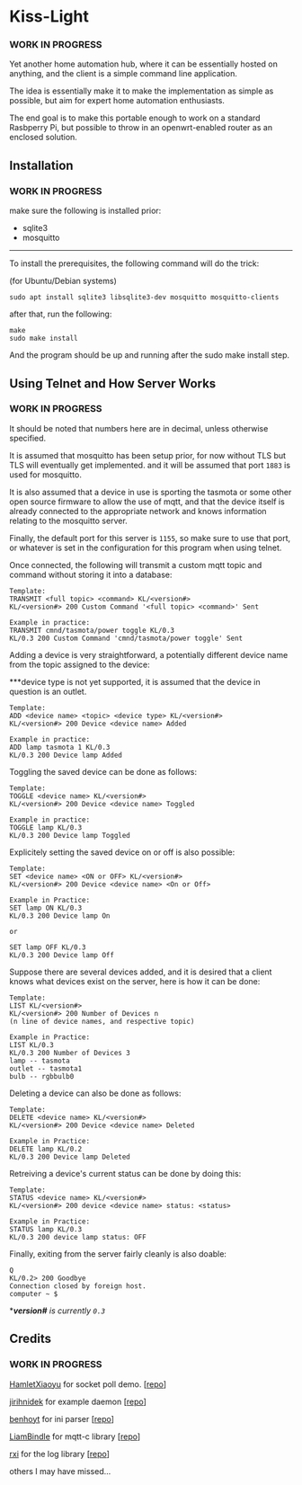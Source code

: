 # Kiss-Light

### WORK IN PROGRESS

Yet another home automation hub, where it can be essentially hosted on anything, and the client is a simple command line application.

The idea is essentially make it to make the implementation as simple as possible, but aim for expert home automation enthusiasts.

The end goal is to make this portable enough to work on a standard Rasbperry Pi, but possible to throw in an openwrt-enabled
router as an enclosed solution.

## Installation

### WORK IN PROGRESS

make sure the following is installed prior:

- sqlite3
- mosquitto

---

To install the prerequisites, the following command will do the trick:

(for Ubuntu/Debian systems)

```shell
sudo apt install sqlite3 libsqlite3-dev mosquitto mosquitto-clients
```

after that, run the following:

```shell
make
sudo make install
```

And the program should be up and running after the sudo make install step.

## Using Telnet and How Server Works

### WORK IN PROGRESS

It should be noted that numbers here are in decimal, unless otherwise specified.

It is assumed that mosquitto has been setup prior, for now without TLS but TLS will eventually get implemented. and it will be assumed that
port ```1883``` is used for mosquitto.

It is also assumed that a device in use is sporting the tasmota or some other open source firmware to allow the use of mqtt, and that the device
itself is already connected to the appropriate network and knows information relating to the mosquitto server.

Finally, the default port for this server is ```1155```, so make sure to use that port, or whatever is set in the configuration for this program when using telnet.

Once connected, the following will transmit a custom mqtt topic and command without storing it into a database:

```plaintext
Template:
TRANSMIT <full topic> <command> KL/<version#>
KL/<version#> 200 Custom Command '<full topic> <command>' Sent

Example in practice:
TRANSMIT cmnd/tasmota/power toggle KL/0.3
KL/0.3 200 Custom Command 'cmnd/tasmota/power toggle' Sent
```

Adding a device is very straightforward, a potentially different device name from the topic assigned to the device:

***device type is not yet supported, it is assumed that the device in question is an outlet.

```plaintext
Template:
ADD <device name> <topic> <device type> KL/<version#>
KL/<version#> 200 Device <device name> Added

Example in practice:
ADD lamp tasmota 1 KL/0.3
KL/0.3 200 Device lamp Added
```

Toggling the saved device can be done as follows:

```plaintext
Template:
TOGGLE <device name> KL/<version#>
KL/<version#> 200 Device <device name> Toggled

Example in practice:
TOGGLE lamp KL/0.3
KL/0.3 200 Device lamp Toggled
```

Explicitely setting the saved device on or off is also possible:

```plaintext
Template:
SET <device name> <ON or OFF> KL/<version#>
KL/<version#> 200 Device <device name> <On or Off>

Example in Practice:
SET lamp ON KL/0.3
KL/0.3 200 Device lamp On

or

SET lamp OFF KL/0.3
KL/0.3 200 Device lamp Off
```

Suppose there are several devices added, and it is desired
that a client knows what devices exist on the server, here
is how it can be done:

```plaintext
Template:
LIST KL/<version#>
KL/<version#> 200 Number of Devices n
(n line of device names, and respective topic)

Example in Practice:
LIST KL/0.3
KL/0.3 200 Number of Devices 3
lamp -- tasmota
outlet -- tasmota1
bulb -- rgbbulb0
```

Deleting a device can also be done as follows:

```plaintext
Template:
DELETE <device name> KL/<version#>
KL/<version#> 200 Device <device name> Deleted

Example in Practice:
DELETE lamp KL/0.2
KL/0.3 200 Device lamp Deleted
```

Retreiving a device's current status can be done by doing this:

```plaintext
Template:
STATUS <device name> KL/<version#>
KL/<version#> 200 device <device name> status: <status>

Example in Practice:
STATUS lamp KL/0.3
KL/0.3 200 device lamp status: OFF
```


Finally, exiting from the server fairly cleanly is also doable:

```plaintext
Q
KL/0.2> 200 Goodbye
Connection closed by foreign host.
computer ~ $
```

****version#** is currently ```0.3```*

## Credits

### WORK IN PROGRESS

[HamletXiaoyu](https://github.com/HamletXiaoyu) for socket poll demo. [[repo](https://github.com/HamletXiaoyu/socket-poll)]

[jirihnidek](https://github.com/jirihnidek) for example daemon [[repo](https://github.com/jirihnidek/daemon)]

[benhoyt](https://github.com/benhoyt) for ini parser [[repo](https://github.com/benhoyt/inih)]

[LiamBindle](https://github.com/LiamBindle) for mqtt-c library [[repo](https://github.com/LiamBindle/MQTT-C)]

[rxi](https://github.com/rxi) for the log library [[repo](https://github.com/rxi/log.c)]

others I may have missed...
